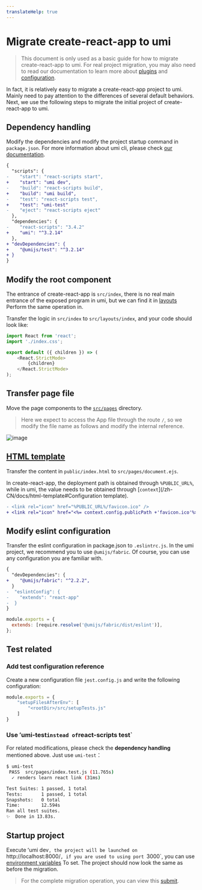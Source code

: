 ```yaml
---
translateHelp: true
---
```


# Migrate create-react-app to umi

> This document is only used as a basic guide for how to migrate create-react-app to umi. For real project migration, you may also need to read our documentation to learn more about [plugins](/zh-CN/plugins/preset-react) and [configuration](/zh-CN/config).

In fact, it is relatively easy to migrate a create-react-app project to umi. Mainly need to pay attention to the differences of several default behaviors. Next, we use the following steps to migrate the initial project of create-react-app to umi.

## Dependency handling

Modify the dependencies and modify the project startup command in `package.json`. For more information about umi cli, please check [our documentation](/zh-CN/docs/cl).

```diff
{
  "scripts": {
-    "start": "react-scripts start",
+    "start": "umi dev",
-    "build": "react-scripts build",
+    "build": "umi build",
-    "test": "react-scripts test",
+    "test": "umi-test"
-    "eject": "react-scripts eject"
  },
  "dependencies": {
-    "react-scripts": "3.4.2"
+    "umi": "^3.2.14"
  },
+ "devDependencies": {
+    "@umijs/test": "^3.2.14"
+ }
}
```

## Modify the root component

The entrance of create-react-app is `src/index`, there is no real main entrance of the exposed program in umi, but we can find it in [layouts](/zh-CN/docs/convention-routing#global-layout) Perform the same operation in.

Transfer the logic in `src/index` to `src/layouts/index`, and your code should look like:

```js
import React from 'react';
import './index.css';

export default ({ children }) => (
    <React.StrictMode>
        {children}
    </React.StrictMode>
);
```

## Transfer page file

Move the page components to the [`src/pages`](/zh-CN/docs/convention-routing) directory.

> Here we expect to access the App file through the route `/`, so we modify the file name as follows and modify the internal reference.

![image](https://user-images.githubusercontent.com/11746742/89971217-3d969680-dc8d-11ea-8d4e-c60b1e9431ba.png)

## [HTML template](/zh-CN/docs/html-template)

Transfer the content in `public/index.html` to `src/pages/document.ejs`.

In create-react-app, the deployment path is obtained through `%PUBLIC_URL%`, while in umi, the value needs to be obtained through [`context`](/zh-CN/docs/html-template#Configuration template).

```diff
- <link rel="icon" href="%PUBLIC_URL%/favicon.ico" />
+ <link rel="icon" href="<%= context.config.publicPath +'favicon.ico'%>" />
```

## Modify eslint configuration

Transfer the eslint configuration in package.json to `.eslintrc.js`. In the umi project, we recommend you to use `@umijs/fabric`. Of course, you can use any configuration you are familiar with.

```diff
{
  "devDependencies": {
+    "@umijs/fabric": "^2.2.2",
  }
-  "eslintConfig": {
-    "extends": "react-app"
-  }
}
```

```js
module.exports = {
  extends: [require.resolve('@umijs/fabric/dist/eslint')],
};
```

## Test related

### Add test configuration reference

Create a new configuration file `jest.config.js` and write the following configuration:

```js
module.exports = {
    "setupFilesAfterEnv": [
        "<rootDir>/src/setupTests.js"
    ]
}
```

### Use ʻumi-test` instead of `react-scripts test`

For related modifications, please check the **dependency handling** mentioned above. Just use `umi-test`：

```bash
$ umi-test
 PASS  src/pages/index.test.js (11.765s)
  ✓ renders learn react link (31ms)

Test Suites: 1 passed, 1 total
Tests:       1 passed, 1 total
Snapshots:   0 total
Time:        12.594s
Ran all test suites.
✨  Done in 13.83s.
```

## Startup project

Execute ʻumi dev`, the project will be launched on `http://localhost:8000/`, if you are used to using port `3000`, you can use [environment variables](/zh-CN/docs/env-variables ) To set. The project should now look the same as before the migration.

> For the complete migration operation, you can view this [submit](https://github.com/xiaohuoni/cra-2-umi/commit/66c87974f36cdb7d40629c056b1b1cdc4ebc8950).
